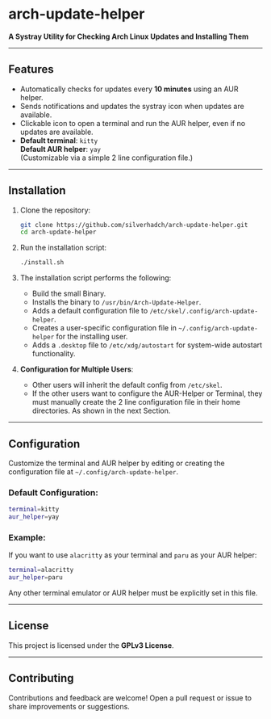 
# arch-update-helper

**A Systray Utility for Checking Arch Linux Updates and Installing Them**

---

## Features

- Automatically checks for updates every **10 minutes** using an AUR helper.
- Sends notifications and updates the systray icon when updates are available.
- Clickable icon to open a terminal and run the AUR helper, even if no updates are available.
- **Default terminal**: `kitty`  
  **Default AUR helper**: `yay`  
  (Customizable via a simple 2 line configuration file.)

---

## Installation

1. Clone the repository:
   ```bash
   git clone https://github.com/silverhadch/arch-update-helper.git
   cd arch-update-helper
   ```
2. Run the installation script:
   ```bash
   ./install.sh
   ```
3. The installation script performs the following:
   - Build the small Binary.
   - Installs the binary to `/usr/bin/Arch-Update-Helper`.
   - Adds a default configuration file to `/etc/skel/.config/arch-update-helper`.
   - Creates a user-specific configuration file in `~/.config/arch-update-helper` for the installing user.
   - Adds a `.desktop` file to `/etc/xdg/autostart` for system-wide autostart functionality.

5. **Configuration for Multiple Users**:
   - Other users will inherit the default config from `/etc/skel`.
   - If the other users want to configure the AUR-Helper or Terminal, they must manually create the 2 line configuration file in their home directories. As shown in the next Section.

---

## Configuration

Customize the terminal and AUR helper by editing or creating the configuration file at `~/.config/arch-update-helper`.

### Default Configuration:
```bash
terminal=kitty
aur_helper=yay
```

### Example:
If you want to use `alacritty` as your terminal and `paru` as your AUR helper:
```bash
terminal=alacritty
aur_helper=paru
```

Any other terminal emulator or AUR helper must be explicitly set in this file. 

---

## License

This project is licensed under the **GPLv3 License**.

---

## Contributing

Contributions and feedback are welcome! Open a pull request or issue to share improvements or suggestions.
